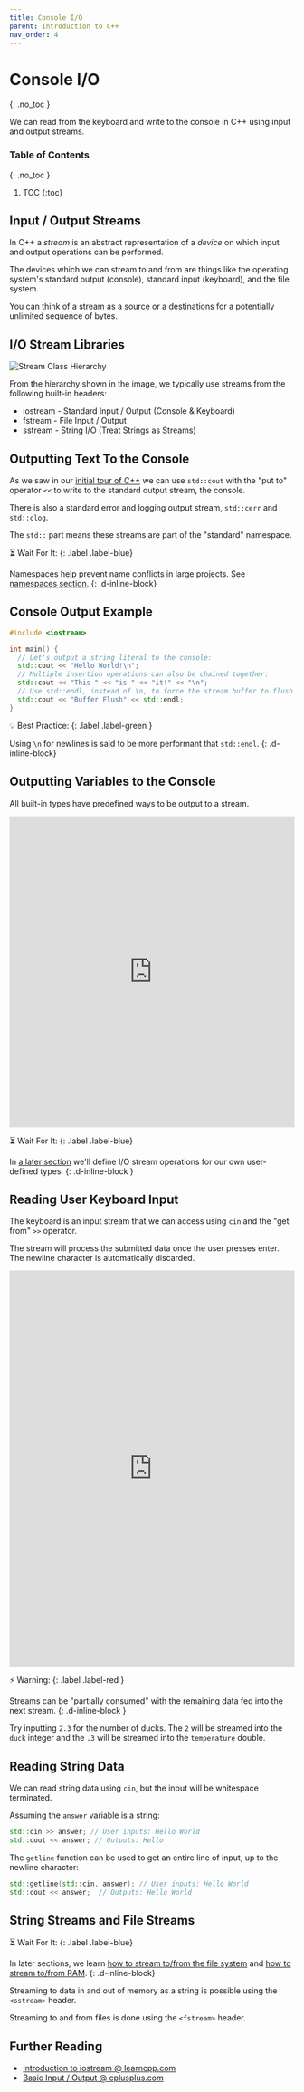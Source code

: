 ```yaml
---
title: Console I/O
parent: Introduction to C++
nav_order: 4
---
```


<!--prettier-ignore-start-->
# Console I/O
{: .no_toc }

We can read from the keyboard and write to the console in C++ using input and output streams.

### Table of Contents
{: .no_toc }

1. TOC
{:toc}

<!--prettier-ignore-end-->

## Input / Output Streams

In C++ a _stream_ is an abstract representation of a _device_ on which input and output operations can be performed.

The devices which we can stream to and from are things like the operating system's standard output (console), standard input (keyboard), and the file system.

You can think of a stream as a source or a destinations for a potentially unlimited sequence of bytes.

## I/O Stream Libraries

![Stream Class Hierarchy](iostream.gif)

From the hierarchy shown in the image, we typically use streams from the following built-in headers:

- iostream - Standard Input / Output (Console & Keyboard)
- fstream - File Input / Output
- sstream - String I/O (Treat Strings as Streams)

## Outputting Text To the Console

As we saw in our [initial tour of C++](/Programming-1-Notes/docs/04-cpp-and-visual-studio-tour/01-cpp-and-visual-studio-tour.html#hello-c) we can use `std::cout` with the "put to" operator `<<` to write to the standard output stream, the console.

There is also a standard error and logging output stream, `std::cerr` and `std::clog`.

The `std::` part means these streams are part of the "standard" namespace.

⏳ Wait For It:
{: .label .label-blue}

Namespaces help prevent name conflicts in large projects. See [namespaces section](/Programming-1-Notes/docs/06-containers-and-file-io/01-namespaces.html).
{: .d-inline-block}

## Console Output Example

```cpp
#include <iostream>

int main() {
  // Let's output a string literal to the console:
  std::cout << "Hello World!\n";
  // Multiple insertion operations can also be chained together:
  std::cout << "This " << "is " << "it!" << "\n";
  // Use std::endl, instead of \n, to force the stream buffer to flush:
  std::cout << "Buffer Flush" << std::endl;
}
```

💡 Best Practice:
{: .label .label-green }

Using `\n` for newlines is said to be more performant that `std::endl`.
{: .d-inline-block}

## Outputting Variables to the Console

All built-in types have predefined ways to be output to a stream.

<iframe height="550px" width="100%" src="https://repl.it/@stungeye/IOStream-Cout-With-Variables?lite=true" scrolling="no" frameborder="no" allowtransparency="true" allowfullscreen="true" sandbox="allow-forms allow-pointer-lock allow-popups allow-same-origin allow-scripts allow-modals"></iframe>

⏳ Wait For It:
{: .label .label-blue}

In [a later section](/Programming-1-Notes/docs/08-user-defined-types/04-operator-overloading.html) we'll define I/O stream operations for our own user-defined types.
{: .d-inline-block }

## Reading User Keyboard Input

The keyboard is an input stream that we can access using `cin` and the "get from" `>>` operator.

The stream will process the submitted data once the user presses enter. The newline character is automatically discarded.

<iframe height="700px" width="100%" src="https://repl.it/@stungeye/IOStream-Cin?lite=true" scrolling="no" frameborder="no" allowtransparency="true" allowfullscreen="true" sandbox="allow-forms allow-pointer-lock allow-popups allow-same-origin allow-scripts allow-modals"></iframe>

⚡ Warning:
{: .label .label-red }

Streams can be "partially consumed" with the remaining data fed into the next stream.
{: .d-inline-block }

Try inputting `2.3` for the number of ducks. The `2` will be streamed into the `duck` integer and the `.3` will be streamed into the `temperature` double.

## Reading String Data

We can read string data using `cin`, but the input will be whitespace terminated.

Assuming the `answer` variable is a string:

```cpp
std::cin >> answer; // User inputs: Hello World
std::cout << answer; // Outputs: Hello
```

The `getline` function can be used to get an entire line of input, up to the newline character:

```cpp
std::getline(std::cin, answer); // User inputs: Hello World
std::cout << answer;  // Outputs: Hello World
```

## String Streams and File Streams

⏳ Wait For It:
{: .label .label-blue}

In later sections, we learn [how to stream to/from the file system](/Programming-1-Notes/docs/09-file-io/00-file-io.html) and [how to stream to/from RAM](/Programming-1-Notes/docs/06-collections/04-strings.html#more-string-concatenation).
{: .d-inline-block}

Streaming to data in and out of memory as a string is possible using the `<sstream>` header.

Streaming to and from files is done using the `<fstream>` header.

## Further Reading

- [Introduction to iostream @ learncpp.com](https://www.learncpp.com/cpp-tutorial/introduction-to-iostream-cout-cin-and-endl/)
- [Basic Input / Output @ cplusplus.com](https://www.cplusplus.com/doc/tutorial/basic_io/)
